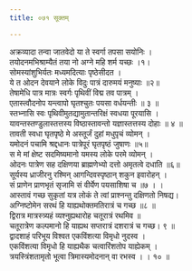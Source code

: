 ```yaml
---
title: ०७१ सूक्तम्

---
```

अक्रव्यादा तन्वा जातवेदो या ते स्वर्गा तपसा सयोनिः ।  
तयोदनमभिश्राम्यैतं तया नो अग्ने महि शर्म यच्छः ।१।  
सोमस्यांशुभिर्यतः मध्यमदित्याः पृष्ठेसीदत ।  
ये त ओदन देवयाने लोके विदुः पात्रं दारुमयं मनुष्याः ॥२॥  
तेषामेधि पात्र मात्रः स्वर्गः पृथिवीं विद्म तव पात्रम् ।  
एतास्त्वौदनोप यन्त्वापो घृतश्चुतः पयसा वर्धयन्तीः ॥ ३ ॥  
स्तभ्नासि स्वः पृथिवीमुतद्यामुतान्तरिक्षं स्वधया पूरयासि ।  
यावन्तस्तण्डुलास्तत्तस्य विष्ठास्तावन्तो यज्ञास्तत्तस्य दोहाः ॥ ४ ॥  
तावती स्वधा घृतपृष्ठे मे अस्तूर्जं दुहां मधुपृचं व्योमन् ।  
यमोदनं पचामि श्रद्दधानः पात्रेपूरं घृतपृष्ठं जुषाणः ॥५॥  
स मे मां क्षेष्ट सदमिष्यमानो यमस्य लोके परमे व्योमन् ।  
ओदनः पात्रेण सह दक्षिणया ब्राह्मणेभ्यो दत्तो अमृतत्वे दधाति ॥६॥  
सूर्यस्य ध्राजीरनु रश्मिन् आगन्दिवस्पृष्ठान् शकुन इवारोहन् ।  
सं प्राणेन प्राणभृतं सृजामि सं वीर्येण पयसाशिषा च ॥७ । ।  
आस्तावं गच्छ सुकृतां यत्र लोकं ते त्वां प्राश्नन्तु दक्षिणतो निषद्य।  
अग्निष्टोमेन सरथं हि याह्यथोक्तमतिरात्रं च गच्छ ॥८ ॥  
द्विरात्र मात्रस्त्र्यहं व्यश्नुह्यथारोह चतूरात्रं रथमिव ॥  
चतूरात्रेण कल्पमानो हि याह्यथ सप्तरात्रं दशरात्रं च गच्छ। ९ ॥  
द्वादशाहं परिभूय विश्वत एकविंशत्या विमृधो नुदस्व ।  
एकविंशत्या विमृधो हि याह्यथैक चत्वारिंशतोप याह्येकम् ।  
त्रयस्त्रिंशतामृतो भूत्वा त्रिमास्यमोदनान् वा रभस्व । । १० ॥  